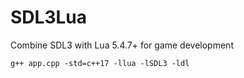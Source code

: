 # SDL3Lua
Combine SDL3 with Lua 5.4.7+ for game development


```
g++ app.cpp -std=c++17 -llua -lSDL3 -ldl
```
